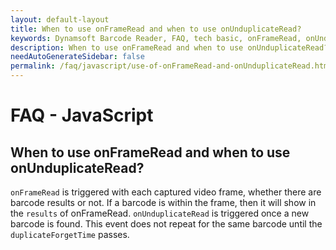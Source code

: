 ```yaml
---
layout: default-layout
title: When to use onFrameRead and when to use onUnduplicateRead?
keywords: Dynamsoft Barcode Reader, FAQ, tech basic, onFrameRead, onUnduplicateRead
description: When to use onFrameRead and when to use onUnduplicateRead?
needAutoGenerateSidebar: false
permalink: /faq/javascript/use-of-onFrameRead-and-onUnduplicateRead.html
---
```


# FAQ - JavaScript

## When to use onFrameRead and when to use onUnduplicateRead?

`onFrameRead` is triggered with each captured video frame, whether there are barcode results or not. If a barcode is within the frame, then it will show in the `results` of onFrameRead.
`onUnduplicateRead` is triggered once a new barcode is found. This event does not repeat for the same barcode until the `duplicateForgetTime` passes.
